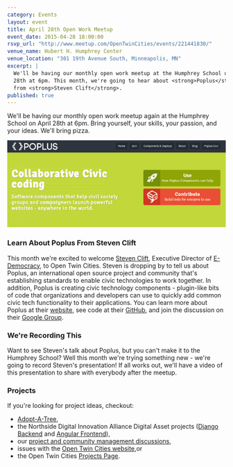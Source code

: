 ```yaml
---
category: Events
layout: event
title: April 28th Open Work Meetup
event_date: 2015-04-28 18:00:00
rsvp_url: "http://www.meetup.com/OpenTwinCities/events/221441830/"
venue_name: Hubert H. Humphrey Center 
venue_location: "301 19th Avenue South, Minneapolis, MN"
excerpt: |
  We'll be having our monthly open work meetup at the Humphrey School on April 
  28th at 6pm. This month, we're going to hear about <strong>Poplus</strong> 
  from <strong>Steven Clift</strong>.
published: true 
---
```


We'll be having our monthly open work meetup again at the Humphrey School on
April 28th at 6pm. Bring yourself, your skills, your passion, and your ideas.
We'll bring pizza.

![Poplus Website Screenshot](/images/posts/2015/04/poplus.jpg)

### Learn About Poplus From Steven Clift

This month we're excited to welcome [Steven Clift](http://stevenclift.com/),
Executive Director of [E-Democracy](http://e-democracy.org), to Open Twin Cities.
Steven is dropping by to tell us about Poplus, an international open source 
project and community that's establishing standards to enable civic 
technologies to work together. In addition, Poplus is creating civic technology
components - plugin-like bits of code that organizations and developers can use
to quickly add common civic tech functionality to their applications. You can 
learn more about Poplus at their [website](http://poplus.org/), see code at 
their [GitHub](https://github.com/poplus/), and join the discussion on their 
[Google Group](https://groups.google.com/forum/#!forum/poplus).

### We're Recording This

Want to see Steven's talk about Poplus, but you can't make it to the Humphrey
School? Well this month we're trying something new - we're going to record
Steven's presentation! If all works out, we'll have a video of this 
presentation to share with everybody after the meetup.

### Projects

If you're looking for project ideas, checkout: 

- [Adopt-A-Tree](https://github.com/ballPointPenguin/adopt-a-tree),
- the Northside Digital Innovation Alliance Digital Asset projects 
  ([Django Backend](https://github.com/OpenTwinCities/ndia-django) and 
  [Angular Frontend](https://github.com/OpenTwinCities/ndia-angular)),
- our [project and community management discussions](http://bit.ly/manageOTC),
- issues with the [Open Twin Cities website](https://github.com/OpenTwinCities/opentwincities.github.com),or 
- the Open Twin Cities [Projects Page](/projects).

